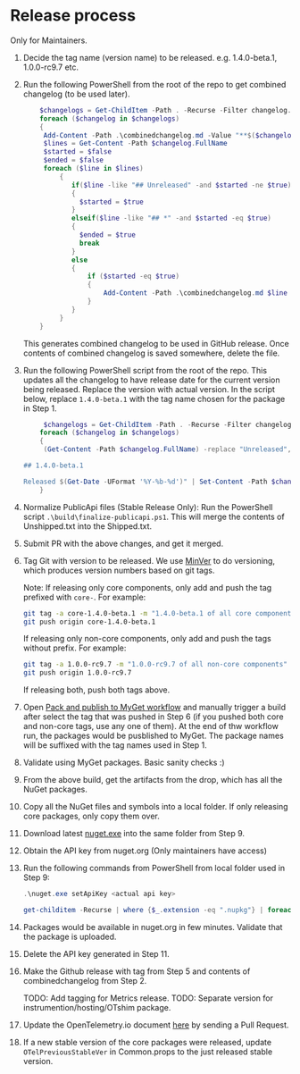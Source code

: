 # Release process

Only for Maintainers.

 1. Decide the tag name (version name) to be released. e.g. 1.4.0-beta.1,
    1.0.0-rc9.7 etc.

 2. Run the following PowerShell from the root of the repo to get combined
    changelog (to be used later).

    ```powershell
        $changelogs = Get-ChildItem -Path . -Recurse -Filter changelog.md
        foreach ($changelog in $changelogs)
        {
         Add-Content -Path .\combinedchangelog.md -Value "**$($changelog.Directory.Name)**"
         $lines = Get-Content -Path $changelog.FullName
         $started = $false
         $ended = $false
         foreach ($line in $lines)
             {
                if($line -like "## Unreleased" -and $started -ne $true)
                {
                  $started = $true
                }
                elseif($line -like "## *" -and $started -eq $true)
                {
                  $ended = $true
                  break
                }
                else
                {
                    if ($started -eq $true)
                    {
                        Add-Content -Path .\combinedchangelog.md $line
                    }
                }
             }
        }
    ```

    This generates combined changelog to be used in GitHub release. Once
    contents of combined changelog is saved somewhere, delete the file.

 3. Run the following PowerShell script from the root of the repo. This updates
    all the changelog to have release date for the current version being
    released. Replace the version with actual version. In the script below,
    replace `1.4.0-beta.1` with the tag name chosen for the package in Step 1.

    ```powershell
         $changelogs = Get-ChildItem -Path . -Recurse -Filter changelog.md
        foreach ($changelog in $changelogs)
        {
         (Get-Content -Path $changelog.FullName) -replace "Unreleased", "Unreleased

    ## 1.4.0-beta.1

    Released $(Get-Date -UFormat '%Y-%b-%d')" | Set-Content -Path $changelog.FullName
        }
    ```

 4. Normalize PublicApi files (Stable Release Only): Run the PowerShell script
    `.\build\finalize-publicapi.ps1`. This will merge the contents of
    Unshipped.txt into the Shipped.txt.

 5. Submit PR with the above changes, and get it merged.

 6. Tag Git with version to be released. We use
    [MinVer](https://github.com/adamralph/minver) to do versioning, which
    produces version numbers based on git tags.

    Note: If releasing only core components, only add and push the tag prefixed
    with `core-`. For example:

    ```sh
    git tag -a core-1.4.0-beta.1 -m "1.4.0-beta.1 of all core components"
    git push origin core-1.4.0-beta.1
    ```

    If releasing only non-core components, only add and push the tags without
    prefix. For example:

    ```sh
    git tag -a 1.0.0-rc9.7 -m "1.0.0-rc9.7 of all non-core components"
    git push origin 1.0.0-rc9.7
    ```

    If releasing both, push both tags above.

 7. Open [Pack and publish to MyGet
    workflow](https://github.com/open-telemetry/opentelemetry-dotnet/actions/workflows/publish-packages-1.0.yml)
    and manually trigger a build after select the tag that was pushed in Step 6
    (if you pushed both core and non-core tags, use any one of them). At the end
    of thw workflow run, the packages would be pusblished to MyGet. The package
    names will be suffixed with the tag names used in Step 1.

 8. Validate using MyGet packages. Basic sanity checks :)

 9. From the above build, get the artifacts from the drop, which has all the
    NuGet packages.

10. Copy all the NuGet files and symbols into a local folder. If only releasing
    core packages, only copy them over.

11. Download latest [nuget.exe](https://www.nuget.org/downloads) into the same
    folder from Step 9.

12. Obtain the API key from nuget.org (Only maintainers have access)

13. Run the following commands from PowerShell from local folder used in Step 9:

    ```powershell
    .\nuget.exe setApiKey <actual api key>

    get-childitem -Recurse | where {$_.extension -eq ".nupkg"} | foreach ($_) {.\nuget.exe push $_.fullname -Source https://api.nuget.org/v3/index.json}
    ```

14. Packages would be available in nuget.org in few minutes. Validate that the
    package is uploaded.

15. Delete the API key generated in Step 11.

16. Make the Github release with tag from Step 5 and contents of
    combinedchangelog from Step 2.

    TODO: Add tagging for Metrics release. TODO: Separate version for
    instrumention/hosting/OTshim package.

17. Update the OpenTelemetry.io document
    [here](https://github.com/open-telemetry/opentelemetry.io/tree/main/content/en/docs/net)
    by sending a Pull Request.

18. If a new stable version of the core packages were released, update
    `OTelPreviousStableVer` in Common.props to the just released stable version.
